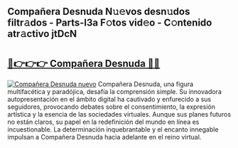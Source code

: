 ## Compañera Desnuda N𝚞𝚎vos desn𝚞dos filtr𝚊dos - Parts-l3a F𝚘tos vid𝚎o - C𝚘ntenido atr𝚊ctivo jtDcN

# <h2><a href="http://mb9vhn.tromn.icu/?c=Compa%c3%b1era+Desnuda">🔗👉👉👉 Compañera Desnuda 🔗🔗</a></h2>

[![Compañera Desnuda nuevo](https://i.imgur.com/pEAQMta.gif)](http://mb9vhn.tromn.icu/?c=Compa%c3%b1era+Desnuda)
Compañera Desnuda, una figura multifacética y paradójica, desafía la comprensión simple. Su innovadora autopresentación en el ámbito digital ha cautivado y enfurecido a sus seguidores, provocando debates sobre el consentimiento, la expresión artística y la esencia de las sociedades virtuales. Aunque sus planes futuros no están claros, su papel en la redefinición del mundo en línea es incuestionable. La determinación inquebrantable y el encanto innegable impulsan a Compañera Desnuda hacia adelante en el reino virtual.
